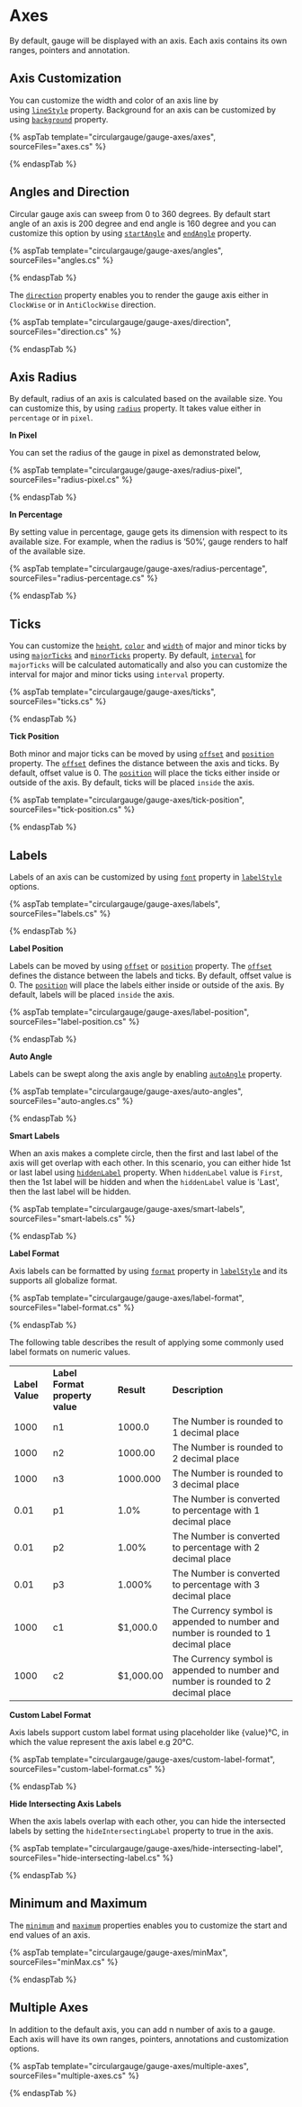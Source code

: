 # Axes

By default, gauge will be displayed with an axis. Each axis contains its own ranges, pointers and annotation.

<!-- markdownlint-disable MD036 -->

## Axis Customization

You can customize the width and color of an axis line by using [`lineStyle`](https://help.syncfusion.com/cr/aspnetcore-js2/Syncfusion.EJ2~Syncfusion.EJ2.CircularGauge.CircularGaugeAxis~LineStyle.html) property.
Background for an axis can be customized by using [`background`](https://help.syncfusion.com/cr/aspnetcore-js2/Syncfusion.EJ2~Syncfusion.EJ2.CircularGauge.CircularGaugeAxis~BackGround.html)
property.

{% aspTab template="circulargauge/gauge-axes/axes", sourceFiles="axes.cs" %}

{% endaspTab %}

## Angles and Direction

Circular gauge axis can sweep from 0 to 360 degrees. By default start angle of an axis is 200 degree and
end angle is 160 degree and you can customize this option by using
[`startAngle`](https://help.syncfusion.com/cr/aspnetcore-js2/Syncfusion.EJ2~Syncfusion.EJ2.CircularGauge.CircularGaugeAxis~StartAngle.html) and [`endAngle`](https://help.syncfusion.com/cr/aspnetcore-js2/Syncfusion.EJ2~Syncfusion.EJ2.CircularGauge.CircularGaugeAxis~EndAngle.html)
property.

{% aspTab template="circulargauge/gauge-axes/angles", sourceFiles="angles.cs" %}

{% endaspTab %}

The [`direction`](https://help.syncfusion.com/cr/aspnetcore-js2/Syncfusion.EJ2~Syncfusion.EJ2.CircularGauge.CircularGaugeAxis~Direction.html) property enables you to render the gauge axis either in
`ClockWise` or in `AntiClockWise` direction.

{% aspTab template="circulargauge/gauge-axes/direction", sourceFiles="direction.cs" %}

{% endaspTab %}

## Axis Radius

By default, radius of an axis is calculated based on the available size. You can customize this, by using [`radius`](https://help.syncfusion.com/cr/aspnetcore-js2/Syncfusion.EJ2~Syncfusion.EJ2.CircularGauge.CircularGaugeAxis~Radius.html) property. It takes value either in `percentage` or in `pixel`.

**In Pixel**

You can set the radius of the gauge in pixel as demonstrated below,

{% aspTab template="circulargauge/gauge-axes/radius-pixel", sourceFiles="radius-pixel.cs" %}

{% endaspTab %}

**In Percentage**

By setting value in percentage, gauge gets its dimension with respect to its available size. For example, when the radius is ‘50%’, gauge renders to half of the available size.

{% aspTab template="circulargauge/gauge-axes/radius-percentage", sourceFiles="radius-percentage.cs" %}

{% endaspTab %}

## Ticks

You can customize the [`height`](https://help.syncfusion.com/cr/aspnetcore-js2/Syncfusion.EJ2~Syncfusion.EJ2.CircularGauge.CircularGaugeTick.html),
[`color`](https://help.syncfusion.com/cr/aspnetcore-js2/Syncfusion.EJ2~Syncfusion.EJ2.CircularGauge.CircularGaugeTick~Color.html) and
[`width`](https://help.syncfusion.com/cr/aspnetcore-js2/Syncfusion.EJ2~Syncfusion.EJ2.CircularGauge.CircularGaugeTick~Width.html) of major and minor ticks by
using [`majorTicks`](https://help.syncfusion.com/cr/aspnetcore-js2/Syncfusion.EJ2~Syncfusion.EJ2.CircularGauge.CircularGaugeAxis~MajorTicks.html)
and [`minorTicks`](https://help.syncfusion.com/cr/aspnetcore-js2/Syncfusion.EJ2~Syncfusion.EJ2.CircularGauge.CircularGaugeAxis~MinorTicks.html) property.
By default, [`interval`](https://help.syncfusion.com/cr/aspnetcore-js2/Syncfusion.EJ2~Syncfusion.EJ2.CircularGauge.CircularGaugeTick~Interval.html) for
`majorTicks` will be calculated automatically
and also you can customize the interval for major and minor ticks using
`interval` property.

{% aspTab template="circulargauge/gauge-axes/ticks", sourceFiles="ticks.cs" %}

{% endaspTab %}

**Tick Position**

Both minor and major ticks can be moved by using [`offset`](https://help.syncfusion.com/cr/aspnetcore-js2/Syncfusion.EJ2~Syncfusion.EJ2.CircularGauge.CircularGaugeTick.html) and [`position`](https://help.syncfusion.com/cr/aspnetcore-js2/Syncfusion.EJ2~Syncfusion.EJ2.CircularGauge.CircularGaugeTick.html) property. The [`offset`](https://help.syncfusion.com/cr/aspnetcore-js2/Syncfusion.EJ2~Syncfusion.EJ2.CircularGauge.CircularGaugeTick~Offset.html) defines the distance between the axis and ticks.
By default, offset value is 0. The [`position`](https://help.syncfusion.com/cr/aspnetcore-js2/Syncfusion.EJ2~Syncfusion.EJ2.CircularGauge.CircularGaugeTick~Position.html) will place the ticks either inside or outside of the axis.
By default, ticks will be placed `inside` the axis.

{% aspTab template="circulargauge/gauge-axes/tick-position", sourceFiles="tick-position.cs" %}

{% endaspTab %}

## Labels

Labels of an axis can be customized by using [`font`](https://help.syncfusion.com/cr/aspnetcore-js2/Syncfusion.EJ2~Syncfusion.EJ2.CircularGauge.CircularGaugeFont~FontFamily.html) property in [`labelStyle`](https://help.syncfusion.com/cr/aspnetcore-js2/Syncfusion.EJ2~Syncfusion.EJ2.CircularGauge.CircularGaugeAxis~LabelStyle.html) options.

{% aspTab template="circulargauge/gauge-axes/labels", sourceFiles="labels.cs" %}

{% endaspTab %}

**Label Position**

Labels can be moved by using [`offset`](https://help.syncfusion.com/cr/aspnetcore-js2/Syncfusion.EJ2~Syncfusion.EJ2.CircularGauge.CircularGaugeLabel~Offset.html) or
[`position`](https://help.syncfusion.com/cr/aspnetcore-js2/Syncfusion.EJ2~Syncfusion.EJ2.CircularGauge.CircularGaugeLabel~Position.html) property.
The [`offset`](https://help.syncfusion.com/cr/aspnetcore-js2/Syncfusion.EJ2~Syncfusion.EJ2.CircularGauge.CircularGaugeLabel~Offset.html) defines the distance between the labels and ticks.
By default, offset value is 0.
The [`position`](https://help.syncfusion.com/cr/aspnetcore-js2/Syncfusion.EJ2~Syncfusion.EJ2.CircularGauge.CircularGaugeLabel~Position.html) will place the labels either inside or outside of the axis.
By default, labels will be placed `inside` the axis.

{% aspTab template="circulargauge/gauge-axes/label-position", sourceFiles="label-position.cs" %}

{% endaspTab %}

**Auto Angle**

Labels can be swept along the axis angle by enabling [`autoAngle`](https://help.syncfusion.com/cr/aspnetcore-js2/Syncfusion.EJ2~Syncfusion.EJ2.CircularGauge.CircularGaugeLabel~AutoAngle.html) property.

{% aspTab template="circulargauge/gauge-axes/auto-angles", sourceFiles="auto-angles.cs" %}

{% endaspTab %}

**Smart Labels**

When an axis makes a complete circle, then the first and last label of the axis will get overlap with each other.
In this scenario, you can either hide 1st or last label using [`hiddenLabel`](https://help.syncfusion.com/cr/aspnetcore-js2/Syncfusion.EJ2~Syncfusion.EJ2.CircularGauge.CircularGaugeLabel~HiddenLabel.html) property.
When `hiddenLabel` value is `First`,
then the 1st label will be hidden and when the
`hiddenLabel` value is 'Last',
then the last label will be hidden.

{% aspTab template="circulargauge/gauge-axes/smart-labels", sourceFiles="smart-labels.cs" %}

{% endaspTab %}

**Label Format**

Axis labels can be formatted by using [`format`](https://help.syncfusion.com/cr/aspnetcore-js2/Syncfusion.EJ2~Syncfusion.EJ2.CircularGauge.CircularGaugeLabel~Format.html) property in [`labelStyle`](https://help.syncfusion.com/cr/aspnetcore-js2/Syncfusion.EJ2~Syncfusion.EJ2.CircularGauge.CircularGaugeLabel~Font.html) and its supports all globalize format.

{% aspTab template="circulargauge/gauge-axes/label-format", sourceFiles="label-format.cs" %}

{% endaspTab %}

The following table describes the result of applying some commonly used label formats on numeric values.

<!-- markdownlint-disable MD033 -->
<table>
<tr>
<td><b>Label Value</b></td>
<td><b>Label Format property value</b></td>
<td><b>Result </b></td>
<td><b>Description </b></td>
</tr>
<tr>
<td>1000</td>
<td>n1</td>
<td>1000.0</td>
<td>The Number is rounded to 1 decimal place</td>
</tr>
<tr>
<td>1000</td>
<td>n2</td>
<td>1000.00</td>
<td>The Number is rounded to 2 decimal place</td>
</tr>
<tr>
<td>1000</td>
<td>n3</td>
<td>1000.000</td>
<td>The Number is rounded to 3 decimal place</td>
</tr>
<tr>
<td>0.01</td>
<td>p1</td>
<td>1.0%</td>
<td>The Number is converted to percentage with 1 decimal place</td>
</tr>
<tr>
<td>0.01</td>
<td>p2</td>
<td>1.00%</td>
<td>The Number is converted to percentage with 2 decimal place</td>
</tr>
<tr>
<td>0.01</td>
<td>p3</td>
<td>1.000%</td>
<td>The Number is converted to percentage with 3 decimal place</td>
</tr>
<tr>
<td>1000</td>
<td>c1</td>
<td>$1,000.0</td>
<td>The Currency symbol is appended to number and number is rounded to 1 decimal place</td>
</tr>
<tr>
<td>1000</td>
<td>c2</td>
<td>$1,000.00</td>
<td>The Currency symbol is appended to number and number is rounded to 2 decimal place</td>
</tr>
</table>

**Custom Label Format**

Axis labels support custom label format using placeholder like {value}°C, in which the value represent the axis label e.g 20°C.

{% aspTab template="circulargauge/gauge-axes/custom-label-format", sourceFiles="custom-label-format.cs" %}

{% endaspTab %}

**Hide Intersecting Axis Labels**

When the axis labels overlap with each other, you can hide the intersected labels by setting the `hideIntersectingLabel` property to true in the axis.

{% aspTab template="circulargauge/gauge-axes/hide-intersecting-label", sourceFiles="hide-intersecting-label.cs" %}

{% endaspTab %}

## Minimum and Maximum

The [`minimum`](https://help.syncfusion.com/cr/aspnetcore-js2/Syncfusion.EJ2~Syncfusion.EJ2.CircularGauge.CircularGaugeAxis~Minimum.html) and [`maximum`](https://help.syncfusion.com/cr/aspnetcore-js2/Syncfusion.EJ2~Syncfusion.EJ2.CircularGauge.CircularGaugeAxis~Maximum.html) properties
enables you to customize the start and end values of an axis.

{% aspTab template="circulargauge/gauge-axes/minMax", sourceFiles="minMax.cs" %}

{% endaspTab %}

## Multiple Axes

In addition to the default axis, you can add n number of axis to a gauge.
Each axis will have its own ranges, pointers, annotations and customization options.

{% aspTab template="circulargauge/gauge-axes/multiple-axes", sourceFiles="multiple-axes.cs" %}

{% endaspTab %}
